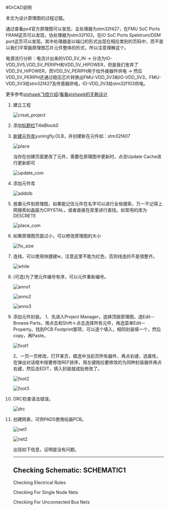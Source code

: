#OrCAD说明

本文为设计原理图的过程记载。

通过查看px4官方原理图可以发现，主处理器为stm32f427，在FMU SoC Ports FRAM这页可以发现，协处理器为stm32f103，在IO SoC Ports Spektrum/DSM port这页可以发现。其中处理器是以端口的形式出现在相应类别的页码中，而不是以我们平常画原理图芯片元件整体的形式，所以注意理解这个。

电源流行分析：电流计出来的VDD_5V_IN -> 分流为IO-VDD_5V5,VDD_5V_PERIPH和VDD_5V_HIPOWER，但是我们舍弃了VDD_5V_HIPOWER，而VDD_5V_PERIPH用于给外接器件供电 -> 然后VDD_5V_PERIPH还通过稳压芯片转换出FMU-VDD_3V3和IO-VDD_3V3，FMU-VDD_3V3给stm32f427及传感器供电，IO-VDD_3V3给stm32f103供电。

更多参考[pixhawk飞控介绍](http://www.docin.com/p-1092528341.html)/[看看pixhawk的无赖设计](http://www.docin.com/p-757319248.html)

1. 建立工程

	![creat_project](../images/creat_project.png)

2. 添加[标题栏](http://jingyan.baidu.com/article/e52e36154467e940c60c5187.html)TitleBlock0

3. [新建元件库](http://wenku.baidu.com/link?url=DZptfwWOgny_4ejvw0WVvdqtp3VgsoHT-yGHt6wsm5c1NJOCFY3XP785GMzvEdvsZaiIEJOPT90HGhJvafOW3MPGFWrTl4v8kh2h3J7UwQ7)yuningfly.OLB，并创建新在元件如：stm32f407

	![place](../images/Place.png)

	当你在创建页面更改了元件，需要在原理图中更新时，点击Update Cache进行更新即可

	![update_com](../images/update_com.png)

4. 添加元件库

	![addolb](../images/addolb.png)

5. 放置元件到原理图，如果能记住元件在名字可以进行全局搜索，万一不记得上网搜索如晶振为CRYSTAL，或者直接在库里进行查找，如常用的库为DESCRETE

	![place_com](../images/place_com.png)

6. 如果原理图页面过小，可以修改原理图的大小

	![fix_size](../images/fix_size.png)

7. 连线，可以使用快捷键w，注意这里不能为红色，否则线连的不是很整齐。

	![white](../images/white.png)

8. (可选)为了使元件编号有序，可以元件重新编号。

	![anno1](../images/anno1.png)

	![anno2](../images/anno2.png)

	![anno3](../images/anno3.png)

9. 添加元件封装。
	1、先进入Project Manager，选择顶层原理图，选Edit－Browse Parts，用点击和Shift＋点击选择所有元件，再选菜单Edit－Property。找到PCB Footprint那项，可以逐个填入，相同封装填一个，然后copy，再Paste。

	![foot1](../images/foot1.png)

	2、一页一页修改，打开某页，框选中当前页所有器件，再点右键，选属性，在弹出对话框中按要修改REF排序，用左键拖拉要修改的为同种封装器件再点右键，然后击EDIT，填入封装就成批修改了。

	![foot2](../images/foot2.png)

	![foot3](../images/foot3.png)



10. DRC检查语法错误。

	![drc](../images/drc.png)

11. 创建网表，可供PADS使用绘画PCB。

	![net1](../images/net1.png)

	![net2](../images/net2.png)

	出现如下信息，证明是没有问题。

	--------------------------------------------------
	Checking Schematic: SCHEMATIC1
	--------------------------------------------------
	Checking Electrical Rules 

	Checking For Single Node Nets

	Checking For Unconnected Bus Nets
